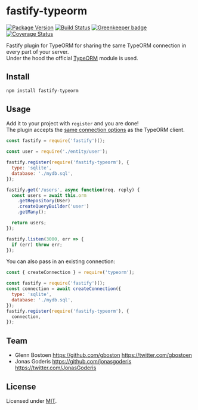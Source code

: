 # fastify-typeorm

[![Package Version](https://img.shields.io/npm/v/fastify-typeorm.svg)](https://npm.im/fastify-typeorm)
[![Build Status](https://travis-ci.org/inthepocket/fastify-typeorm-plugin.svg?branch=master)](https://travis-ci.org/inthepocket/fastify-typeorm-plugin)
[![Greenkeeper badge](https://badges.greenkeeper.io/inthepocket/fastify-typeorm-plugin.svg)](https://greenkeeper.io/)
[![Coverage Status](https://coveralls.io/repos/github/inthepocket/fastify-typeorm-plugin/badge.svg?branch=master)](https://coveralls.io/github/inthepocket/fastify-typeorm-plugin?branch=master)

Fastify plugin for TypeORM for sharing the same TypeORM connection in every part of your server.  
Under the hood the official [TypeORM](https://www.npmjs.com/package/typeorm) module is used.

## Install

```sh
npm install fastify-typeorm
```

## Usage

Add it to your project with `register` and you are done!  
The plugin accepts the [same connection options](https://typeorm.io/#/connection-options) as the TypeORM client.

```js
const fastify = require('fastify')();

const user = require('./entity/user');

fastify.register(require('fastify-typeorm'), {
  type: 'sqlite',
  database: './mydb.sql',
});

fastify.get('/users', async function(req, reply) {
  const users = await this.orm
    .getRepository(User)
    .createQueryBuilder('user')
    .getMany();

  return users;
});

fastify.listen(3000, err => {
  if (err) throw err;
});
```

You can also pass in an existing connection:

```js
const { createConnection } = require('typeorm');

const fastify = require('fastify')();
const connection = await createConnection({
  type: 'sqlite',
  database: './mydb.sql',
});
fastify.register(require('fastify-typeorm'), {
  connection,
});
```

## Team

- Glenn Bostoen <https://github.com/gboston> <https://twitter.com/gbostoen>
- Jonas Goderis <https://github.com/jonasgoderis> <https://twitter.com/JonasGoderis>

## License

Licensed under [MIT](./LICENSE).
